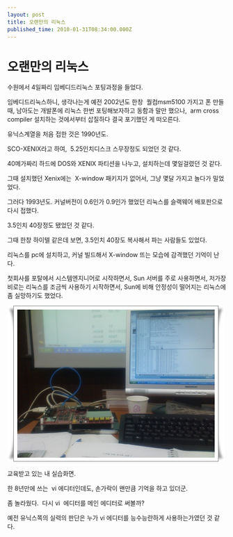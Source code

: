 ```yaml
---
layout: post
title: 오랜만의 리눅스 
published_time: 2010-01-31T08:34:00.000Z
---
```


# 오랜만의 리눅스 


수원에서 4일짜리 임베디드리눅스 포팅과정을 들었다.

임베디드리눅스하니, 생각나는게 예전 2002년도 한창  퀄컴msm5100 가지고 폰 만들때, 남아도는 개발폰에 리눅스 한번 포팅해보자하고 동함과 말만 했으나,  arm cross compiler 설치하는 것에서부터 삽질하다 결국 포기했던 게 떠오른다.

유닉스계열을 처음 접한 것은 1990년도.

SCO-XENIX라고 하여,  5.25인치디스크 스무장정도 되었던 것 같다.

40메가짜리 하드에 DOS와 XENIX 파티션을 나누고, 설치하는데 몇일걸렸던 것 같다.

그때 설치했던 Xenix에는  X-window 패키지가 없어서, 그냥 몇달 가지고 놀다가 밀었었다.

그러다 1993년도. 커널버전이 0.6인가 0.9인가 했었던 리눅스를 슬랙웨어 배포판으로 다시 접했다.

3.5인치 40장정도 됐었던 것 같다.

그때 한창 하이텔 같은데 보면, 3.5인치 40장도 복사해서 파는 사람들도 있었다.

리눅스를 pc에 설치하고, 커널 빌드해서 X-window 뜨는 모습에 감격했던 기억이 난다.

첫회사를 포탈에서 시스템엔지니어로 시작하면서, Sun 서버를 주로 사용하면서, 저가장비로는 리눅스를 조금씩 사용하기 시작하면서, Sun에 비해 안정성이 떨어지는 리눅스에 좀 실망하기도 했었다.

![](../pds/201001/30/80/a0109780_4b642c74a905a.jpg)

교육받고 있는 내 실습화면.

한 8년만에 쓰는  vi 에디터인데도, 손가락이 왠만큼 기억을 하고 있더군.

좀 놀라웠다.  다시 vi  에디터를 메인 에디터로 써볼까?

예전 유닉스쪽의 실력의 판단은 누가 vi 에디터를 능수능란하게 사용하는가였던 것 같다.

